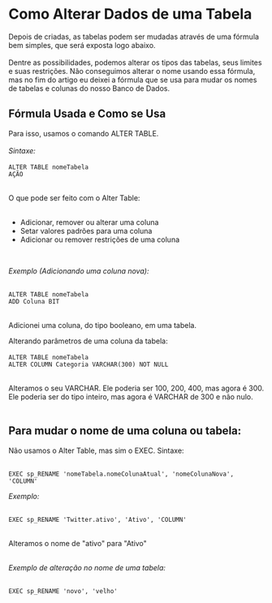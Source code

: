 # Como Alterar Dados de uma Tabela

Depois de criadas, as tabelas podem ser mudadas através de uma fórmula bem simples, que será exposta logo abaixo.<br><br>
Dentre as possibilidades, podemos alterar os tipos das tabelas, seus limites e suas restrições. Não conseguimos alterar o nome usando essa fórmula, mas no fim do artigo eu deixei a fórmula que se usa para mudar os nomes de tabelas e colunas do nosso Banco de Dados.

## Fórmula Usada e Como se Usa

Para isso, usamos o comando ALTER TABLE.<br><br>
*Sintaxe:*<br><br>
```ALTER TABLE nomeTabela```<br>
```AÇÃO```<br><br>

O que pode ser feito com o Alter Table:<br><br>

<ul>
<li>Adicionar, remover ou alterar uma coluna
<li>Setar valores padrões para uma coluna
<li>Adicionar ou remover restrições de uma coluna
</ul><br>

*Exemplo (Adicionando uma coluna nova):*<br><br>

```ALTER TABLE nomeTabela```<br>
```ADD Coluna BIT```<br><br>

Adicionei uma coluna, do tipo booleano, em uma tabela.

Alterando parâmetros de uma coluna da tabela:<br><br>
```ALTER TABLE nomeTabela```<br>
```ALTER COLUMN Categoria VARCHAR(300) NOT NULL```<br><br>

Alteramos o seu VARCHAR. Ele poderia ser 100, 200, 400, mas agora é 300. Ele poderia ser do tipo inteiro, mas agora é VARCHAR de 300 e não nulo.<br><br>

## Para mudar o nome de uma coluna ou tabela:

Não usamos o Alter Table, mas sim o EXEC. Sintaxe:<br><br>

```EXEC sp_RENAME 'nomeTabela.nomeColunaAtual', 'nomeColunaNova', 'COLUMN'```<br>

*Exemplo:*<br><br>

```EXEC sp_RENAME 'Twitter.ativo', 'Ativo', 'COLUMN'```<br><br>

Alteramos o nome de "ativo" para "Ativo"<br><br>

*Exemplo de alteração no nome de uma tabela:*<br><br>

```EXEC sp_RENAME 'novo', 'velho'```
